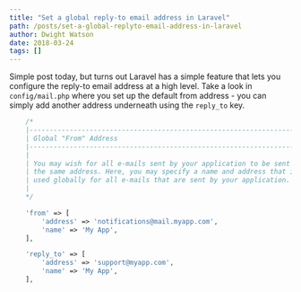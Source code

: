 ```yaml
---
title: "Set a global reply-to email address in Laravel"
path: /posts/set-a-global-replyto-email-address-in-laravel
author: Dwight Watson
date: 2018-03-24
tags: []
---
```


Simple post today, but turns out Laravel has a simple feature that lets you configure the reply-to email address at a high level. Take a look in `config/mail.php` where you set up the default from address - you can simply add another address underneath using the `reply_to` key.

```php
    /*
    |--------------------------------------------------------------------------
    | Global "From" Address
    |--------------------------------------------------------------------------
    |
    | You may wish for all e-mails sent by your application to be sent from
    | the same address. Here, you may specify a name and address that is
    | used globally for all e-mails that are sent by your application.
    |
    */

    'from' => [
        'address' => 'notifications@mail.myapp.com',
        'name' => 'My App',
    ],

    'reply_to' => [
        'address' => 'support@myapp.com',
        'name' => 'My App',
    ],
```
